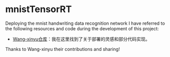 # mnistTensorRT
Deploying the mnist handwriting data recognition network
I have referred to the following resources and code during the development of this project:

- [Wang-xinyu仓库](https://github.com/wang-xinyu/tensorrtx.git)：我在这里找到了关于部署的灵感和部分代码实现。


Thanks to Wang-xinyu their contributions and sharing!

